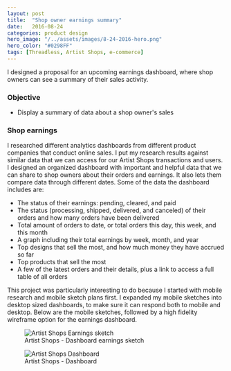 ```yaml
---
layout: post
title:  "Shop owner earnings summary"
date:   2016-08-24
categories: product design
hero_image: "/../assets/images/8-24-2016-hero.png"
hero_color: "#0298FF"
tags: [Threadless, Artist Shops, e-commerce]
---
```

I designed a proposal for an upcoming earnings dashboard, where shop owners can see a summary of their sales activity.

### Objective
* Display a summary of data about a shop owner's sales

### Shop earnings
I researched different analytics dashboards from different product companies that conduct online sales. I put my research results against similar data that we can access for our Artist Shops transactions and users. I designed an organized dashboard with important and helpful data that we can share to shop owners about their orders and earnings. It also lets them compare data through different dates. Some of the data the dashboard includes are:

* The status of their earnings: pending, cleared, and paid
* The status (processing, shipped, delivered, and canceled) of their orders and how many orders have been delivered
* Total amount of orders to date, or total orders this day, this week, and this month
* A graph including their total earnings by week, month, and year
* Top designs that sell the most, and how much money they have accrued so far
* Top products that sell the most
* A few of the latest orders and their details, plus a link to access a full table of all orders

This project was particularly interesting to do because I started with mobile research and mobile sketch plans first. I expanded my mobile sketches into desktop sized dashboards, to make sure it can respond both to mobile and desktop. Below are the mobile sketches, followed by a high fidelity wireframe option for the earnings dashboard.

<figure>
	<img src="../../../../../../assets/images/earnings-scan.jpg" title="Artist Shops Earnings sketch" />
	<figcaption class="media-caption center">Artist Shops - Dashboard earnings sketch</figcaption>
</figure>

<figure>
	<img src="../../../../../../assets/images/dashboard-2.jpg" title="Artist Shops Dashboard" />
	<figcaption class="media-caption center">Artist Shops - Dashboard</figcaption>
</figure>
